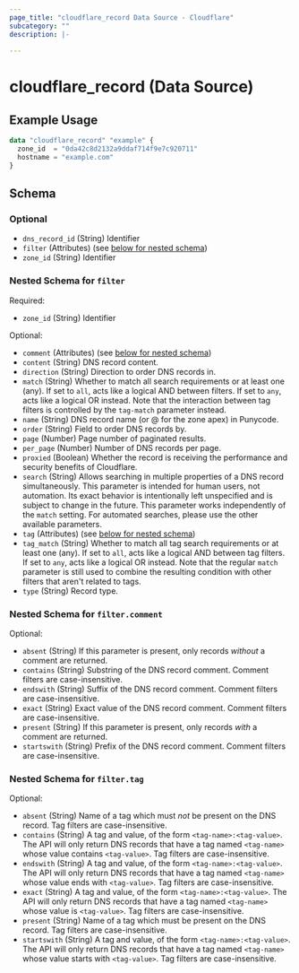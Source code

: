 ```yaml
---
page_title: "cloudflare_record Data Source - Cloudflare"
subcategory: ""
description: |-
  
---
```


# cloudflare_record (Data Source)



## Example Usage

```terraform
data "cloudflare_record" "example" {
  zone_id  = "0da42c8d2132a9ddaf714f9e7c920711"
  hostname = "example.com"
}
```
<!-- schema generated by tfplugindocs -->
## Schema

### Optional

- `dns_record_id` (String) Identifier
- `filter` (Attributes) (see [below for nested schema](#nestedatt--filter))
- `zone_id` (String) Identifier

<a id="nestedatt--filter"></a>
### Nested Schema for `filter`

Required:

- `zone_id` (String) Identifier

Optional:

- `comment` (Attributes) (see [below for nested schema](#nestedatt--filter--comment))
- `content` (String) DNS record content.
- `direction` (String) Direction to order DNS records in.
- `match` (String) Whether to match all search requirements or at least one (any). If set to `all`, acts like a logical AND between filters. If set to `any`, acts like a logical OR instead. Note that the interaction between tag filters is controlled by the `tag-match` parameter instead.
- `name` (String) DNS record name (or @ for the zone apex) in Punycode.
- `order` (String) Field to order DNS records by.
- `page` (Number) Page number of paginated results.
- `per_page` (Number) Number of DNS records per page.
- `proxied` (Boolean) Whether the record is receiving the performance and security benefits of Cloudflare.
- `search` (String) Allows searching in multiple properties of a DNS record simultaneously. This parameter is intended for human users, not automation. Its exact behavior is intentionally left unspecified and is subject to change in the future. This parameter works independently of the `match` setting. For automated searches, please use the other available parameters.
- `tag` (Attributes) (see [below for nested schema](#nestedatt--filter--tag))
- `tag_match` (String) Whether to match all tag search requirements or at least one (any). If set to `all`, acts like a logical AND between tag filters. If set to `any`, acts like a logical OR instead. Note that the regular `match` parameter is still used to combine the resulting condition with other filters that aren't related to tags.
- `type` (String) Record type.

<a id="nestedatt--filter--comment"></a>
### Nested Schema for `filter.comment`

Optional:

- `absent` (String) If this parameter is present, only records *without* a comment are returned.
- `contains` (String) Substring of the DNS record comment. Comment filters are case-insensitive.
- `endswith` (String) Suffix of the DNS record comment. Comment filters are case-insensitive.
- `exact` (String) Exact value of the DNS record comment. Comment filters are case-insensitive.
- `present` (String) If this parameter is present, only records *with* a comment are returned.
- `startswith` (String) Prefix of the DNS record comment. Comment filters are case-insensitive.


<a id="nestedatt--filter--tag"></a>
### Nested Schema for `filter.tag`

Optional:

- `absent` (String) Name of a tag which must *not* be present on the DNS record. Tag filters are case-insensitive.
- `contains` (String) A tag and value, of the form `<tag-name>:<tag-value>`. The API will only return DNS records that have a tag named `<tag-name>` whose value contains `<tag-value>`. Tag filters are case-insensitive.
- `endswith` (String) A tag and value, of the form `<tag-name>:<tag-value>`. The API will only return DNS records that have a tag named `<tag-name>` whose value ends with `<tag-value>`. Tag filters are case-insensitive.
- `exact` (String) A tag and value, of the form `<tag-name>:<tag-value>`. The API will only return DNS records that have a tag named `<tag-name>` whose value is `<tag-value>`. Tag filters are case-insensitive.
- `present` (String) Name of a tag which must be present on the DNS record. Tag filters are case-insensitive.
- `startswith` (String) A tag and value, of the form `<tag-name>:<tag-value>`. The API will only return DNS records that have a tag named `<tag-name>` whose value starts with `<tag-value>`. Tag filters are case-insensitive.


